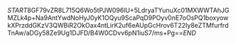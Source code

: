 $START$8GF79vZR8L715Q6Wo5tPJW096lU+5LdryaTYunuXc01MXWWTAhJGMZLk4p+Na9AntYwdNoHyJ0yK1OQyu9ScaPqD9POyv0nE7oOsPQ1boxyowkXPrzddGKzV3QWBiR2OkOax4ntLirK2uf6eAUpGcHrov6T22Iy8eZTMfurfrdTnAw/aDGy58Ze9Ug1DJFD/B4W0CDvv6pN1iuS7/ms+Pg==$END$